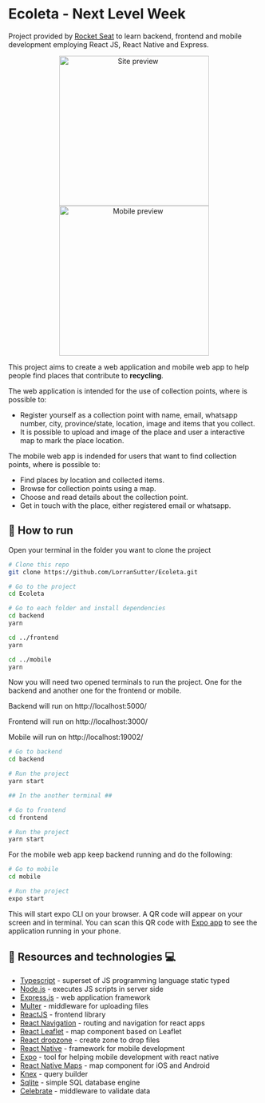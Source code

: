 # Ecoleta - Next Level Week

Project provided by [Rocket Seat](https://rocketseat.com.br/week/inscricao/11.0) to learn backend, frontend and mobile development employing React JS, React Native and Express.

<div align="center">

<img src="https://res.cloudinary.com/lorransutter/image/upload/v1591489742/ecoleta_site_preview.gif" alt="Site preview" height="300"/>
<img src="https://res.cloudinary.com/lorransutter/image/upload/v1591491000/ecoleta_mobile_preview.gif" alt="Mobile preview" height="300"/>

</div>

This project aims to create a web application and mobile web app to help people find places that contribute to **recycling**.

The web application is intended for the use of collection points, where is possible to:

- Register yourself as a collection point with name, email, whatsapp number, city, province/state, location, image and items that you collect.
- It is possible to upload and image of the place and user a interactive map to mark the place location.

The mobile web app is indended for users that want to find collection points, where is possible to:

- Find places by location and collected items.
- Browse for collection points using a map.
- Choose and read details about the collection point.
- Get in touch with the place, either registered email or whatsapp.

## :runner: How to run

Open your terminal in the folder you want to clone the project

```sh
# Clone this repo
git clone https://github.com/LorranSutter/Ecoleta.git

# Go to the project
cd Ecoleta

# Go to each folder and install dependencies
cd backend
yarn

cd ../frontend
yarn

cd ../mobile
yarn
```

Now you will need two opened terminals to run the project. One for the backend and another one for the frontend or mobile.

Backend will run on http://localhost:5000/

Frontend will run on http://localhost:3000/

Mobile will run on http://localhost:19002/

```sh
# Go to backend
cd backend

# Run the project
yarn start

## In the another terminal ##

# Go to frontend
cd frontend

# Run the project
yarn start
```

For the mobile web app keep backend running and do the following:

```sh
# Go to mobile
cd mobile

# Run the project
expo start
```

This will start expo CLI on your browser. A QR code will appear on your screen and in terminal. You can scan this QR code with [Expo app](https://expo.io/tools#client) to see the application running in your phone.

## :book: Resources and technologies :computer:

- [Typescript](https://www.typescriptlang.org/) - superset of JS programming language static typed
- [Node.js](https://nodejs.org/en/) - executes JS scripts in server side
- [Express.js](http://expressjs.com/) - web application framework
- [Multer](https://www.npmjs.com/package/multer) - middleware for uploading files
- [ReactJS](https://reactjs.org/) - frontend library
- [React Navigation](https://reactnavigation.org/) - routing and navigation for react apps
- [React Leaflet](https://react-leaflet.js.org/) - map component based on Leaflet
- [React dropzone](https://react-dropzone.js.org/) - create zone to drop files
- [React Native](https://reactnative.dev/) - framework for mobile development
- [Expo](https://expo.io/) - tool for helping mobile development with react native
- [React Native Maps](https://github.com/react-native-community/react-native-maps) - map component for iOS and Android
- [Knex](http://knexjs.org/) - query builder
- [Sqlite](https://www.sqlite.org/index.html) - simple SQL database engine
- [Celebrate](https://github.com/arb/celebrate) - middleware to validate data
